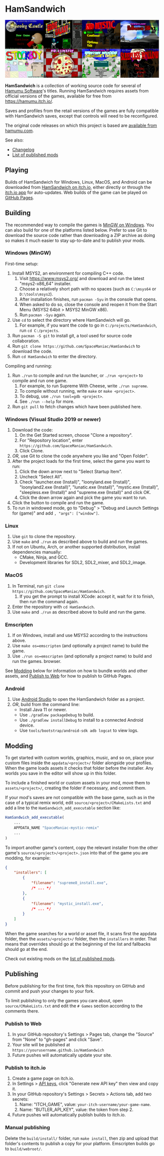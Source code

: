 # HamSandwich

![Screenshots of game title screens](docs/titlescreens.png)

**HamSandwich** is a collection of working source code for several of
[Hamumu Software](http://hamumu.com/)'s titles. Running HamSandwich requires
assets from official versions of the games, available for free from
<https://hamumu.itch.io/>.

Saves and profiles from the retail versions of the games are fully compatible
with HamSandwich saves, except that controls will need to be reconfigured.

The original code releases on which this project is based are
[available from hamumu.com](http://hamumu.com/sourcecode/).

See also:

* [Changelog](docs/Changelog.md)
* [List of published mods](https://github.com/SpaceManiac/HamSandwich/wiki)

## Playing

Builds of HamSandwich for Windows, Linux, MacOS, and Android can be downloaded
from [HamSandwich on itch.io](https://spacemaniac.itch.io/hamsandwich), either
directly or through the [itch.io app](https://itch.io/app) for auto-updates.
Web builds of the game can be played on [GitHub Pages](https://spacemaniac.github.io/HamSandwich/).

## Building

The recommended way to compile the games is [MinGW on Windows](#windows-mingw).
You can also build for one of the platforms listed below. Prefer to use Git to
download the source code rather than downloading a ZIP archive as doing so
makes it much easier to stay up-to-date and to publish your mods.

### Windows (MinGW)

First-time setup:

1. Install MSYS2, an environment for compiling C++ code.
    1. Visit <https://www.msys2.org/> and download and run the latest "msys2-x86_64" installer.
    2. Choose a relatively short path with no spaces (such as `C:\msys64` or `D:\tools\msys2`).
    3. After installation finishes, run `pacman -Syu` in the console that opens.
    4. When asked to do so, close the console and reopen it from the Start Menu (MSYS2 64bit > MSYS2 MinGW x86).
    5. Run `pacman -Syu` again.
2. Use `cd` to select the directory where HamSandwich will go.
    1. For example, if you want the code to go in `C:/projects/HamSandwich`, run `cd C:/projects`.
3. Run `pacman -S git` to install git, a tool used for source code collaboration.
4. Run `git clone https://github.com/SpaceManiac/HamSandwich` to download the code.
5. Run `cd HamSandwich` to enter the directory.

Compiling and running:

1. Run `./run` to compile and run the launcher, or `./run <project>` to compile and run one game.
    1. For example, to run Supreme With Cheese, write `./run supreme`.
    2. To compile without running, write `make` or `make <project>`.
    3. To debug, use `./run tool=gdb <project>`.
    4. See `./run --help` for more.
2. Run `git pull` to fetch changes which have been published here.

### Windows (Visual Studio 2019 or newer)

1. Download the code:
    1. On the Get Started screen, choose "Clone a repository".
    2. For "Repository location", enter `https://github.com/SpaceManiac/HamSandwich`.
    3. Click Clone.
2. *OR,* use Git to clone the code anywhere you like and "Open Folder".
3. After the project loads for the first time, select the game you want to run:
    1. Click the down arrow next to "Select Startup Item".
    2. Uncheck "Select All".
    3. Check "launcher.exe (Install)", "loonyland.exe (Install)", "loonyland2.exe (Install)", "lunatic.exe (Install)", "mystic.exe (Install)", "sleepless.exe (Install)" and "supreme.exe (Install)" and click OK.
    4. Click the down arrow again and pick the game you want to run.
4. Click the button to compile and run the game.
5. To run in windowed mode, go to "Debug" > "Debug and Launch Settings for (game)" and add `, "args": ["window"]`.

### Linux

1. Use `git` to clone the repository.
2. Use `make` and `./run` as described above to build and run the games.
3. If not on Ubuntu, Arch, or another supported distribution, install dependencies manually:
    * CMake, Ninja, and GCC.
    * Development libraries for SDL2, SDL2_mixer, and SDL2_image.

### MacOS

1. In Terminal, run `git clone https://github.com/SpaceManiac/HamSandwich`.
    1. If you get the prompt to install XCode: accept it, wait for it to finish, then run the command again.
3. Enter the repository with `cd HamSandwich`.
2. Use `make` and `./run` as described above to build and run the game.

### Emscripten

1. If on Windows, install and use MSYS2 according to the instructions above.
2. Use `make os=emscripten` (and optionally a project name) to build the game.
3. Use `./run os=emscripten` (and optionally a project name) to build and run the games.
   browser.

See [Modding](#modding) below for information on how to bundle worlds and other
assets, and [Publish to Web](#publish-to-web) for how to publish to GitHub Pages.

[Emscripten SDK]: https://emscripten.org/docs/getting_started/downloads.html

### Android

1. Use [Android Studio] to open the HamSandwich folder as a project.
2. *OR*, build from the command line:
    * Install Java 11 or newer.
    * Use `./gradlew packageDebug` to build.
    * Use `./gradlew installDebug` to install to a connected Android device.
    * Use `tools/bootstrap/android-sdk adb logcat` to view logs.

[Android Studio]: https://developer.android.com/studio/

## Modding

To get started with custom worlds, graphics, music, and so on, place your
custom files inside the `appdata/<project>/` folder alongside your profiles.
When the game loads assets it checks that folder before the installer. Any
worlds you save in the editor will show up in this folder.

To include a finished world or custom assets in your mod, move them to
`assets/<project>/`, creating the folder if necessary, and commit them.

If your mod's saves are not compatible with the base game, such as in the case
of a typical remix world, edit `source/<project>/CMakeLists.txt` and add a line
to the `HamSandwich_add_executable` section like:

```cmake
HamSandwich_add_executable(
    ...
    APPDATA_NAME "SpaceManiac-mystic-remix"
    ...
)
```

To import another game's content, copy the relevant installer from the other
game's `source/<project>/<project>.json` into that of the game you are modding,
for example:
```json
{
    "installers": [
        {
			"filename": "supreme8_install.exe",
            /* ... */
        },
        {
            "filename": "mystic_install.exe",
            /* ... */
        }
    ]
}
```

When the game searches for a world or asset file, it scans first the appdata
folder, then the `assets/<project>/` folder, then the `installers` in order.
That means that overrides should go at the beginning of the list and fallbacks
should go at the end.

Check out existing mods on the [list of published mods](https://github.com/SpaceManiac/HamSandwich/wiki).

## Publishing

Before publishing for the first time, fork this repository on GitHub and commit
and push your changes to your fork.

To limit publishing to only the games you care about, open
`source/CMakeLists.txt` and edit the `# Games` section according to the
comments there.

### Publish to Web

1. In your GitHub repository's Settings > Pages tab,
   change the "Source" from "None" to "gh-pages" and click "Save".
2. Your site will be published at `https://yourusername.github.io/HamSandwich`
3. Future pushes will automatically update your site.

### Publish to itch.io

1. Create a game page on itch.io.
2. In Settings > [API keys], click "Generate new API key" then view and copy it.
3. In your GitHub repository's Settings > Secrets > Actions tab, add two secrets:
    1. Name: "ITCH_GAME", value: `your-itch-username/your-game-name`.
    2. Name: "BUTLER_API_KEY", value: the token from step 2.
3. Future pushes will automatically publish builds to itch.io.

[API keys]: https://itch.io/user/settings/api-keys

### Manual publishing

Delete the `build/install/` folder, run `make install`, then zip and upload that
folder's contents to publish a copy for your platform. Emscripten builds go to
`build/webroot/`.
